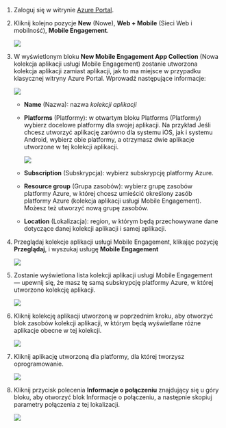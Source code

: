 
1. Zaloguj się w witrynie [Azure Portal](https://portal.azure.com).
2. Kliknij kolejno pozycje **New** (Nowe), **Web + Mobile** (Sieci Web i mobilność), **Mobile Engagement**.
   
    ![](./media/mobile-engagement-create-app-in-portal-new/browse-azme-extension.png)
3. W wyświetlonym bloku **New Mobile Engagement App Collection** (Nowa kolekcja aplikacji usługi Mobile Engagement) zostanie utworzona kolekcja aplikacji zamiast aplikacji, jak to ma miejsce w przypadku klasycznej witryny Azure Portal. Wprowadź następujące informacje:
   
    ![](./media/mobile-engagement-create-app-in-portal-new/new-azme-app.png)
   
   * **Name** (Nazwa): nazwa *kolekcji aplikacji* 
   * **Platforms** (Platformy): w otwartym bloku Platforms (Platformy) wybierz docelowe platformy dla swojej aplikacji. Na przykład Jeśli chcesz utworzyć aplikację zarówno dla systemu iOS, jak i systemu Android, wybierz obie platformy, a otrzymasz dwie aplikacje utworzone w tej kolekcji aplikacji. 
     
      ![](./media/mobile-engagement-create-app-in-portal-new/choose-platform.png)
   * **Subscription** (Subskrypcja): wybierz subskrypcję platformy Azure. 
   * **Resource group** (Grupa zasobów): wybierz grupę zasobów platformy Azure, w której chcesz umieścić określony zasób platformy Azure (kolekcja aplikacji usługi Mobile Engagement). Możesz też utworzyć nową grupę zasobów.  
   * **Location** (Lokalizacja): region, w którym będą przechowywane dane dotyczące danej kolekcji aplikacji i samej aplikacji.
4. Przeglądaj kolekcje aplikacji usługi Mobile Engagement, klikając pozycję **Przeglądaj**, i wyszukaj usługę **Mobile Engagement**
   
    ![](./media/mobile-engagement-create-app-in-portal-new/browse-mobile-engagement-menu.png)
5. Zostanie wyświetlona lista kolekcji aplikacji usługi Mobile Engagement — upewnij się, że masz tę samą subskrypcję platformy Azure, w której utworzono kolekcję aplikacji.
   
    ![](./media/mobile-engagement-create-app-in-portal-new/browse-mobile-engagement.png)
6. Kliknij kolekcję aplikacji utworzoną w poprzednim kroku, aby otworzyć blok zasobów kolekcji aplikacji, w którym będą wyświetlane różne aplikacje obecne w tej kolekcji. 
   
    ![](./media/mobile-engagement-create-app-in-portal-new/mobile-engagement-app-collection.png)
7. Kliknij aplikację utworzoną dla platformy, dla której tworzysz oprogramowanie. 
   
    ![](./media/mobile-engagement-create-app-in-portal-new/mobile-engagement-app.png)
8. Kliknij przycisk polecenia **Informacje o połączeniu** znajdujący się u góry bloku, aby otworzyć blok Informacje o połączeniu, a następnie skopiuj parametry połączenia z tej lokalizacji. 
   
    ![](./media/mobile-engagement-create-app-in-portal-new/app-connection-info.png)

